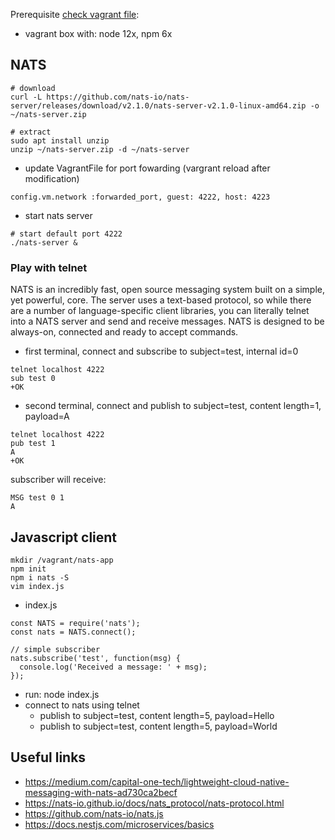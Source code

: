 Prerequisite [check vagrant file](vagrant.md):
* vagrant box with: node 12x, npm 6x

## NATS

```
# download
curl -L https://github.com/nats-io/nats-server/releases/download/v2.1.0/nats-server-v2.1.0-linux-amd64.zip -o ~/nats-server.zip

# extract
sudo apt install unzip
unzip ~/nats-server.zip -d ~/nats-server
```

* update VagrantFile for port fowarding (vargrant reload after modification)

```
config.vm.network :forwarded_port, guest: 4222, host: 4223
```

* start nats server 

```
# start default port 4222
./nats-server & 
```

### Play with telnet

NATS is an incredibly fast, open source messaging system built on a simple, yet powerful, core. The server uses a text-based protocol, so while there are a number of language-specific client libraries, you can literally telnet into a NATS server and send and receive messages. NATS is designed to be always-on, connected and ready to accept commands.

* first terminal, connect and subscribe to subject=test, internal id=0

```
telnet localhost 4222
sub test 0
+OK
```

* second terminal, connect and publish to subject=test, content length=1, payload=A

```
telnet localhost 4222
pub test 1
A
+OK
```

subscriber will receive: 

```
MSG test 0 1
A
```

## Javascript client

```
mkdir /vagrant/nats-app
npm init
npm i nats -S
vim index.js
```

* index.js

``` 
const NATS = require('nats');
const nats = NATS.connect();
 
// simple subscriber
nats.subscribe('test', function(msg) {
  console.log('Received a message: ' + msg);
});
```

* run: node index.js  
* connect to nats using telnet
  * publish to subject=test, content length=5, payload=Hello
  * publish to subject=test, content length=5, payload=World


## Useful links
* https://medium.com/capital-one-tech/lightweight-cloud-native-messaging-with-nats-ad730ca2becf
* https://nats-io.github.io/docs/nats_protocol/nats-protocol.html
* https://github.com/nats-io/nats.js
* https://docs.nestjs.com/microservices/basics
